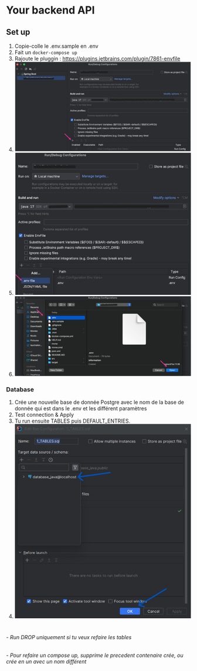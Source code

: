 # Your backend API

## Set up 
1. Copie-colle le .env.sample en .env
2. Fait un `docker-compose up`
3. Rajoute le pluggin : https://plugins.jetbrains.com/plugin/7861-envfile
4. <img src="images-readme/img.png">
5. <img src="images-readme/img_1.png">
6. <img src="images-readme/img_2.png">

### Database
1. Crée une nouvelle base de donnée Postgre avec le nom de la base de donnée qui est dans le .env et les différent paramètres
2. Test connection & Apply
3. Tu run ensuite TABLES puis DEFAULT_ENTRIES. 
4. <img src="images-readme/img_3.png">

#

###### - Run DROP uniquement si tu veux refaire les tables 
###### - Pour refaire un compose up, supprime le precedent contenaire crée, ou crée en un avec un nom différent